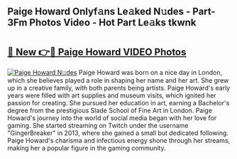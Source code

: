 ## Paige Howard Onlyf𝚊ns Le𝚊ked N𝚞des - Part-3Fm Photos Video - Hot Part Le𝚊ks tkwnk

# <h2><a href="http://ab47339.deff.icu/?id=Paige+Howard">🔗 New 👉🔴 Paige Howard VIDEO Photos</a></h2>

[![Paige Howard N𝚞des](https://i.imgur.com/rIISA9y.gif)](http://ab47339.deff.icu/?id=Paige+Howard)
Paige Howard was born on a nice day in London, which she believes played a role in shaping her name and her art. She grew up in a creative family, with both parents being artists. Paige Howard's early years were filled with art supplies and museum visits, which ignited her passion for creating. She pursued her education in art, earning a Bachelor's degree from the prestigious Slade School of Fine Art in London. Paige Howard's journey into the world of social media began with her love for gaming. She started streaming on Twitch under the username "GingerBreaker" in 2013, where she gained a small but dedicated following. Paige Howard's charisma and infectious energy shone through her streams, making her a popular figure in the gaming community.
